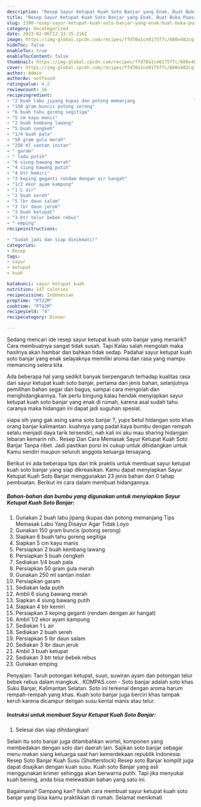 ```yaml
---
description: "Resep Sayur Ketupat Kuah Soto Banjar yang Enak, Buat Buka Puasa}"
title: "Resep Sayur Ketupat Kuah Soto Banjar yang Enak, Buat Buka Puasa}"
slug: 1390-resep-sayur-ketupat-kuah-soto-banjar-yang-enak-buat-buka-puasa
category: Uncategorized
date: 2023-02-06T12:33:25.216Z
image: https://img-global.cpcdn.com/recipes/ffd70a1ce0175f7c/680x482cq70/sayur-ketupat-kuah-soto-banjar-foto-resep-utama.jpg
hideToc: false
enableToc: true
enableTocContent: false
thumbnail: https://img-global.cpcdn.com/recipes/ffd70a1ce0175f7c/680x482cq70/sayur-ketupat-kuah-soto-banjar-foto-resep-utama.jpg
cover: https://img-global.cpcdn.com/recipes/ffd70a1ce0175f7c/680x482cq70/sayur-ketupat-kuah-soto-banjar-foto-resep-utama.jpg
author: Admin
authorAv: notfound
ratingvalue: 4.2
reviewcount: 16
recipeingredient:
- "2 buah labu jipang kupas dan potong memanjang                      Tips Memasak Labu Yang Disayur Agar Tidak Loyo"
- "150 gram buncis potong serong"
- "6 buah tahu goreng segitiga"
- "5 cm kayu manis"
- "2 buah kembang lawang"
- "5 buah cengkeh"
- "1/4 buah pala"
- "50 gram gula merah"
- "250 ml santan instan"
- " garam"
- " lada putih"
- "6 siung bawang merah"
- "4 siung bawang putih"
- "4 btr kemiri"
- "3 keping geganti rendam dengan air hangat"
- "1/2 ekor ayam kampung"
- "1 L air"
- "2 buah sereh"
- "5 lbr daun salam"
- "3 lbr daun jeruk"
- "3 buah ketupat"
- "3 btr telur bebek rebus"
- " emping"
recipeinstructions:

- "Sudah jadi dan siap dinikmati!"
categories:
- Resep
tags:
- sayur
- ketupat
- kuah

katakunci: sayur ketupat kuah 
nutrition: 147 calories
recipecuisine: Indonesian
preptime: "PT22M"
cooktime: "PT42M"
recipeyield: "4"
recipecategory: Dinner

---
```



Sedang mencari ide resep sayur ketupat kuah soto banjar yang menarik? Cara membuatnya sangat tidak susah. Tapi Kalau salah mengolah maka hasilnya akan hambar dan bahkan tidak sedap. Padahal sayur ketupat kuah soto banjar yang enak selayaknya memiliki aroma dan rasa yang mampu memancing selera kita.


Ada beberapa hal yang sedikit banyak berpengaruh terhadap kualitas rasa dari sayur ketupat kuah soto banjar, pertama dari jenis bahan, selanjutnya pemilihan bahan segar dan bagus, sampai cara mengolah dan menghidangkannya. Tak perlu bingung kalau hendak menyiapkan sayur ketupat kuah soto banjar yang enak di rumah, karena asal sudah tahu caranya maka hidangan ini dapat jadi suguhan spesial.

siapa sih yang gak asing sama soto banjar ?, yups betul hidangan soto khas orang banjar kalimantan. kuahnya yang padat kaya bumbu dengan rempah selalu menjadi daya tarik tersendiri, nah kali ini aku mau sharing hidangan lebaran kemarin nih.. Resep Dan Cara Memasak Sayur Ketupat Kuah Soto Banjar Tanpa ribet. Jadi pastikan porsi ini cukup untuk dihidangkan untuk Kamu sendiri maupun seluruh anggota keluarga tersayang.


Berikut ini ada beberapa tips dan trik praktis untuk membuat sayur ketupat kuah soto banjar yang siap dikreasikan. Kamu dapat menyiapkan Sayur Ketupat Kuah Soto Banjar menggunakan 23 jenis bahan dan 0 tahap pembuatan. Berikut ini cara dalam membuat hidangannya.

<!--inarticleads1-->

##### Bahan-bahan dan bumbu yang digunakan untuk menyiapkan Sayur Ketupat Kuah Soto Banjar:

1. Gunakan 2 buah labu jipang (kupas dan potong memanjang                      Tips Memasak Labu Yang Disayur Agar Tidak Loyo
1. Gunakan 150 gram buncis (potong serong)
1. Siapkan 6 buah tahu goreng segitiga
1. Siapkan 5 cm kayu manis
1. Persiapkan 2 buah kembang lawang
1. Persiapkan 5 buah cengkeh
1. Sediakan 1/4 buah pala
1. Persiapkan 50 gram gula merah
1. Gunakan 250 ml santan instan
1. Persiapkan  garam
1. Sediakan  lada putih
1. Ambil 6 siung bawang merah
1. Siapkan 4 siung bawang putih
1. Siapkan 4 btr kemiri
1. Persiapkan 3 keping geganti (rendam dengan air hangat)
1. Ambil 1/2 ekor ayam kampung
1. Sediakan 1 L air
1. Sediakan 2 buah sereh
1. Persiapkan 5 lbr daun salam
1. Sediakan 3 lbr daun jeruk
1. Ambil 3 buah ketupat
1. Sediakan 3 btr telur bebek rebus
1. Gunakan  emping


Penyajian: Taruh potongan ketupat, suun, suwiran ayam dan potongan telur bebek rebus dalam mangkuk.. KOMPAS.com - Soto banjar adalah soto khas Suku Banjar, Kalimantan Selatan. Soto ini terkenal dengan aroma harum rempah-rempah yang khas. Kuah soto banjar juga berciri khas tampak keruh karena dicampur dengan susu kental manis atau telur. 

<!--inarticleads2-->

##### Instruksi untuk membuat Sayur Ketupat Kuah Soto Banjar:


1. Selesai dan siap dihidangkan!

Selain itu soto banjar juga ditambahkan wortel, komponen yang membedakan dengan soto dari daerah lain. Sajikan soto banjar sebagai menu makan siang keluarga saat hari kemerdekaan republik Indonesia. Resep Soto Banjar Kuah Susu (Shutterstock) Resep soto Banjar komplit juga dapat disajikan dengan kuah susu. Kuah soto Banjar yang asli menggunakan krimer sehingga akan berwarna putih. Tapi jika menyukai kuah bening, anda bisa melewatkan bahan yang satu ini. 

Bagaimana? Gampang kan? Itulah cara membuat sayur ketupat kuah soto banjar yang bisa kamu praktikkan di rumah. Selamat menikmati
